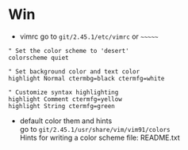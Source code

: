 # Win
- vimrc
go to `git/2.45.1/etc/vimrc` or `~~~~~`
```
" Set the color scheme to 'desert'
colorscheme quiet

" Set background color and text color
highlight Normal ctermbg=black ctermfg=white

" Customize syntax highlighting
highlight Comment ctermfg=yellow
highlight String ctermfg=green
```

- default color them and hints  
go to `git/2.45.1/usr/share/vim/vim91/colors`  
Hints for writing a color scheme file: README.txt
